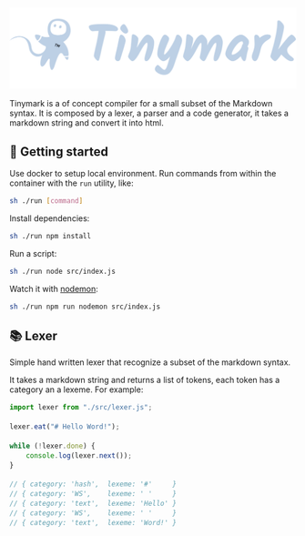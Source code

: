 <div align="center"><img src="logo.svg?raw=true"></div>

Tinymark is a of concept compiler for a small subset of the Markdown syntax. It is composed by a lexer, a parser and a code generator, it takes a markdown string and convert it into html. 

## 🚀 Getting started

Use docker to setup local environment. Run commands from within the container with the `run` utility, like:
```bash
sh ./run [command]
```

Install dependencies:

```bash
sh ./run npm install
```

Run a script:

```bash
sh ./run node src/index.js
```

Watch it with [nodemon](https://www.npmjs.com/package/nodemon):

```bash
sh ./run npm run nodemon src/index.js
```

## 📚 Lexer

Simple hand written lexer that recognize a subset of the markdown syntax.

It takes a markdown string and returns a list of tokens, each token has a category an a lexeme. For example:

``` js
import lexer from "./src/lexer.js";

lexer.eat("# Hello Word!");

while (!lexer.done) {
	console.log(lexer.next());
}

// { category: 'hash',	lexeme: '#'     }
// { category: 'WS',	lexeme: ' '     }
// { category: 'text',	lexeme: 'Hello' }
// { category: 'WS',	lexeme: ' '     }
// { category: 'text',	lexeme: 'Word!' }
```

<!-- ## 📖 Parser

Todo -->

<!-- ## ✍️ Generator

Todo -->